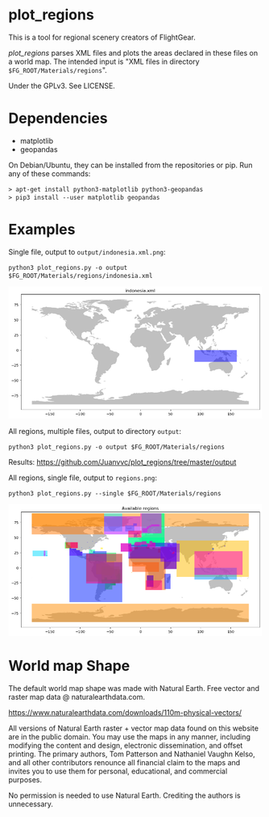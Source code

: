 # plot_regions

This is a tool for regional scenery creators of FlightGear.

*plot_regions* parses XML files and plots the areas declared in these files on a world map. The intended input is "XML files in directory `$FG_ROOT/Materials/regions`".

Under the GPLv3. See LICENSE.

# Dependencies

- matplotlib
- geopandas

On Debian/Ubuntu, they can be installed from the repositories or pip. Run any of these commands:

```
> apt-get install python3-matplotlib python3-geopandas
> pip3 install --user matplotlib geopandas
```

# Examples

Single file, output to `output/indonesia.xml.png`:

```
python3 plot_regions.py -o output $FG_ROOT/Materials/regions/indonesia.xml
```

![Indonesia](https://raw.githubusercontent.com/Juanvvc/plot_regions/master/output/indonesia.xml.png)

All regions, multiple files, output to directory `output`:

```
python3 plot_regions.py -o output $FG_ROOT/Materials/regions
```

Results: <https://github.com/Juanvvc/plot_regions/tree/master/output>

All regions, single file, output to `regions.png`:

```
python3 plot_regions.py --single $FG_ROOT/Materials/regions
```

![All regions](https://raw.githubusercontent.com/Juanvvc/plot_regions/master/regions.png)

# World map Shape

The default world map shape was made with Natural Earth. Free vector and raster map
data @ naturalearthdata.com.

<https://www.naturalearthdata.com/downloads/110m-physical-vectors/>

All versions of Natural Earth raster + vector map data found on this website
are in the public domain. You may use the maps in any manner, including
modifying the content and design, electronic dissemination, and offset
printing. The primary authors, Tom Patterson and Nathaniel Vaughn Kelso, and
all other contributors renounce all financial claim to the maps and invites you
to use them for personal, educational, and commercial purposes.

No permission is needed to use Natural Earth. Crediting the authors is
unnecessary.

